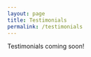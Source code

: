 ```yaml
---
layout: page
title: Testimonials
permalink: /testimonials
---
```


<p>
Testimonials coming soon!
</p>
